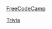 [FreeCodeCamp](https://www.freecodecamp.com/annadakus)

[Trivia](https://annadakus.github.io/kottans_web_test/task%202/index.html)
